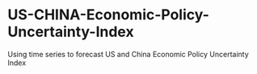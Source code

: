 # US-CHINA-Economic-Policy-Uncertainty-Index
Using time series to forecast US and China Economic Policy Uncertainty Index
